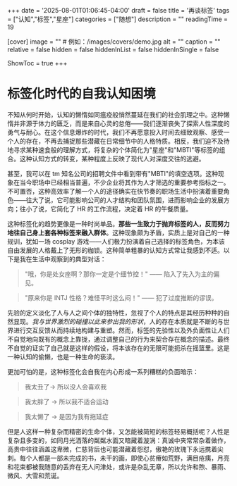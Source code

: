 +++
date = '2025-08-01T01:06:45-04:00'
draft = false
title = '再谈标签'
tags = ["认知","标签","星座"]
categories = ["随想"]
description = ""
readingTime = 19

[cover]
image = ""          # 例如：/images/covers/demo.jpg
alt = ""
caption = ""
relative = false
hidden = false
hiddenInList = false
hiddenInSingle = false

ShowToc = true
+++

# 标签化时代的自我认知困境

不知从何时开始，认知的懒惰如同瘟疫般悄然蔓延在我们的社会肌理之中。这种懒惰并非源于体力的匮乏，而是来自心灵的怠倦——我们逐渐丧失了探索人性深度的勇气与耐心。在这个信息爆炸的时代，我们不再愿意投入时间去细致观察、感受一个人的存在，不再去捕捉那些潜藏在日常细节中的人格特质。相反，我们迫不及待地寻求某种速食般的理解方式，将复杂的个体简化为"星座"和"MBTI"等标签的组合。这种认知方式的转变，某种程度上反映了现代人对深度交往的逃避。

甚至，我可以在 tm 知名公司的招聘文件中看到带有"MBTI"的填空选项。这种现象在当今职场中已经相当普遍，不少企业将其作为人才筛选的重要参考指标之一。不可置否，这种高效率了解一个人的途径确实在快节奏的职场生活中扮演着重要角色——往大了说，它可能影响公司的人才结构和团队氛围，进而影响企业的发展方向；往小了说，它简化了 HR 的工作流程，决定着 HR 的午餐质量。

这种标签化的趋势更像是一种时尚单品。**那些一生致力于抛弃标签的人，反而努力地往自己身上套各种标签来融入群体**。这种现象颇为矛盾，实质上是对自己的一种规训，犹如一场 cosplay 游戏——人们极力扮演着自己选择的标签角色，为本该自由发展的人格戴上了无形的枷锁。这种简单粗暴的认知方式常让我感到不适。以下是我在生活中观察到的典型对话：

> "哦，你是处女座啊？那你一定是个细节控！" —— 陷入了先入为主的偏见。

> "原来你是 INTJ 性格？难怪平时这么闷！" —— 犯了过度推断的谬误。

先验的定义淡化了人与人之间个体的独特性，忽视了个人的特点是其经历种种的自然显现。_我与世界激烈的碰撞以此来参出我的形状_，人的存在本质就是不断的与世界进行交互反馈从而持续地构建与重塑。然而，标签的先验性以及外负面性让人们不自觉地向既有的概念上靠拢，通过调整自己的行为来契合存在概念的描述。最终不自觉的证实了自己就是这样的假设，将本该存在的无限可能扼杀在摇篮里。这是一种认知的偷懒，也是一种生命的亵渎。

更加可怕的是，这种标签化会自我在内心形成一系列糟糕的负面暗示：

> 我太丑了-> 所以没人会喜欢我

> 我太胖了 -> 所以我不适合运动

> 我太懒了 -> 是因为我有拖延症

但是人这样一种复杂而精密的生命个体，又怎能被简短的标签轻易概括呢？人性是复杂且多变的，如同月光洒落的粼粼水面又暗藏着漩涡：真诚中夹常常杂着做作，高贵中往往涵盖这卑微，仁慈背后也可能潜藏着怨怼，傲艳的玫瑰下永远携着尖刺。每个人都是一部未完成的书，未干的画，即使心贫瘠如荒野，满目疮痍，月亮和花束都被我随意的丢弃在无人问津处，或许是杂乱无章，所以允许和煦、暴雨、微风、大雪和荒诞。
